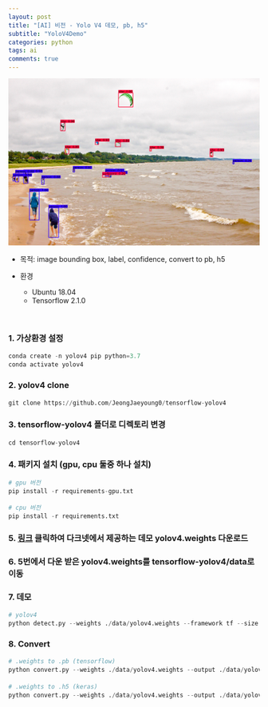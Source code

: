 ```yaml
---
layout: post
title: "[AI] 비전 - Yolo V4 데모, pb, h5"
subtitle: "YoloV4Demo"
categories: python
tags: ai
comments: true
---
```


![image](https://github.com/JeongJaeyoung0/JeongJaeyoung0.github.io/blob/master/assets/img/ai/kite.png?raw=true)

* 목적: image bounding box, label, confidence, convert to pb, h5

* 환경
    * Ubuntu 18.04
    * Tensorflow 2.1.0

<br>

### 1. 가상환경 설정
```python
conda create -n yolov4 pip python=3.7 
conda activate yolov4
```

### 2. yolov4 clone
```python
git clone https://github.com/JeongJaeyoung0/tensorflow-yolov4
```

### 3. tensorflow-yolov4 폴더로 디렉토리 변경
```python
cd tensorflow-yolov4
```

### 4. 패키지 설치 (gpu, cpu 둘중 하나 설치)
```python
# gpu 버전
pip install -r requirements-gpu.txt

# cpu 버전
pip install -r requirements.txt
```

### 5. [링크](https://github.com/AlexeyAB/darknet/releases/download/darknet_yolo_v3_optimal/yolov4.weights) 클릭하여 다크넷에서 제공하는 데모 yolov4.weights 다운로드

### 6. 5번에서 다운 받은 yolov4.weights를 tensorflow-yolov4/data로 이동

### 7. 데모
```python
# yolov4
python detect.py --weights ./data/yolov4.weights --framework tf --size 608 --image ./data/kite.jpg --output result.png
```

### 8. Convert
```python
# .weights to .pb (tensorflow)
python convert.py --weights ./data/yolov4.weights --output ./data/yolov4-pb

# .weights to .h5 (keras)
python convert.py --weights ./data/yolov4.weights --output ./data/yolov4.h5
```
